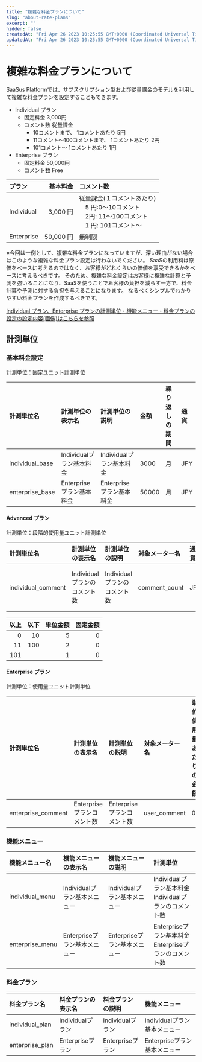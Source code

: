 ```yaml
---
title: "複雑な料金プランについて"
slug: "about-rate-plans"
excerpt: ""
hidden: false
createdAt: "Fri Apr 26 2023 10:25:55 GMT+0000 (Coordinated Universal Time)"
updatedAt: "Fri Apr 26 2023 10:25:55 GMT+0000 (Coordinated Universal Time)"
---
```


# 複雑な料金プランについて

SaaSus Platformでは、サブスクリプション型および従量課金のモデルを利用して複雑な料金プランを設定することもできます。

- Individual プラン
  - 固定料金 3,000円
  - コメント数 従量課金
    - 10コメントまで、 1コメントあたり 5円
    - 11コメント〜100コメントまで、 1コメントあたり 2円
    - 101コメント〜 1コメントあたり 1円
- Enterprise プラン
  - 固定料金 50,000円
  - コメント数 Free

| プラン        |     基本料金 | コメント数                                                                             |
| :--------- | -------: | :-------------------------------------------------------------------------------- |
| Individual   |  3,000 円 | 従量課金(１コメントあたり)<br />　5 円:0〜10コメント<br />　2円: 11〜100コメント<br />　1 円: 101コメント〜              |
| Enterprise | 50,000 円 | 無制限                                                                               |

※今回は一例として、複雑な料金プランになっていますが、深い理由がない場合はこのような複雑な料金プラン設定は行わないでください。
SaaSの利用料は原価をベースに考えるのではなく、お客様がどれくらいの価値を享受できるかをベースに考えるべきです。
そのため、複雑な料金設定はお客様に複雑な計算と予測を強いることになり、SaaSを使うことでお客様の負担を減らす一方で、料金計算や予測に対する負担を与えることになります。
なるべくシンプルでわかりやすい料金プランを作成するべきです。

[Individual プラン、Enterprise プランの計測単位・機能メニュー・料金プランの設定の設定内容(画像)はこちらを参照](./about-rate-plans/basic-charge-preference) 

## 計測単位

### 基本料金設定
計測単位：固定ユニット計測単位

| 計測単位名           | 計測単位の表示名          | 計測単位の説明           | 金額    | 繰り返しの期間 | 通貨  |
| :-------------- | :---------------- | :---------------- | :---- | :------ | :-- |
| individual_base   | Individualプラン基本料金   | Individualプラン基本料金   | 3000  | 月       | JPY |
| enterprise_base | Enterpriseプラン基本料金 | Enterpriseプラン基本料金 | 50000 | 月       | JPY |

#### Advenced プラン

計測単位：段階的使用量ユニット計測単位

| 計測単位名            | 計測単位の表示名          | 計測単位の説明           | 対象メーター名       | 通貨  | 範囲    | 上限 |
| :--------------- | :---------------- | :---------------- | :------------ | :-- | :---- | -: |
| individual_comment | Individualプランのコメント数 | Individualプランのコメント数 | comment_count | JPY | 以下表参照 |  0 |

|  以上 |  以下 | 単位金額 | 固定金額 |
| --: | --: | ---: | ---: |
|   0 |  10 |    5 |    0 |
|  11 | 100 |    2 |    0 |
| 101 |     |    1 |    0 |

#### Enterprise プラン

計測単位：使用量ユニット計測単位

| 計測単位名              | 計測単位の表示名            | 計測単位の説明             | 対象メーター名      | 単位使用量あたりの金額 | 上限 | 通貨  |
| :----------------- | :------------------ | :------------------ | :----------- | :---------- | :- | :-- |
| enterprise_comment | Enterpriseプランコメント数  | Enterpriseプランコメント数  | user_comment | 0           | 0  | JPY |

### 機能メニュー
| 機能メニュー名         | 機能メニューの表示名          | 機能メニューの説明           | 計測単位                                                            |
| :-------------- | :------------------ | :------------------ | :-------------------------------------------------------------- |
| individual_menu   | Individualプラン基本メニュー   | Individualプラン基本メニュー   | Individualプラン基本料金<br />Individualプランのコメント数       |
| enterprise_menu | Enterpriseプラン基本メニュー | Enterpriseプラン基本メニュー | Enterpriseプラン基本料金<br />Enterpriseプランのコメント数 |

### 料金プラン
| 料金プラン名        | 料金プランの表示名     | 料金プランの説明      | 機能メニュー              |
| :------------ | :------------ | :------------ | :------------------ |
| individual_plan   | Individualプラン   | Individualプラン   | Individualプラン基本メニュー   |
| enterprise_plan | Enterpriseプラン | Enterpriseプラン | Enterpriseプラン基本メニュー |